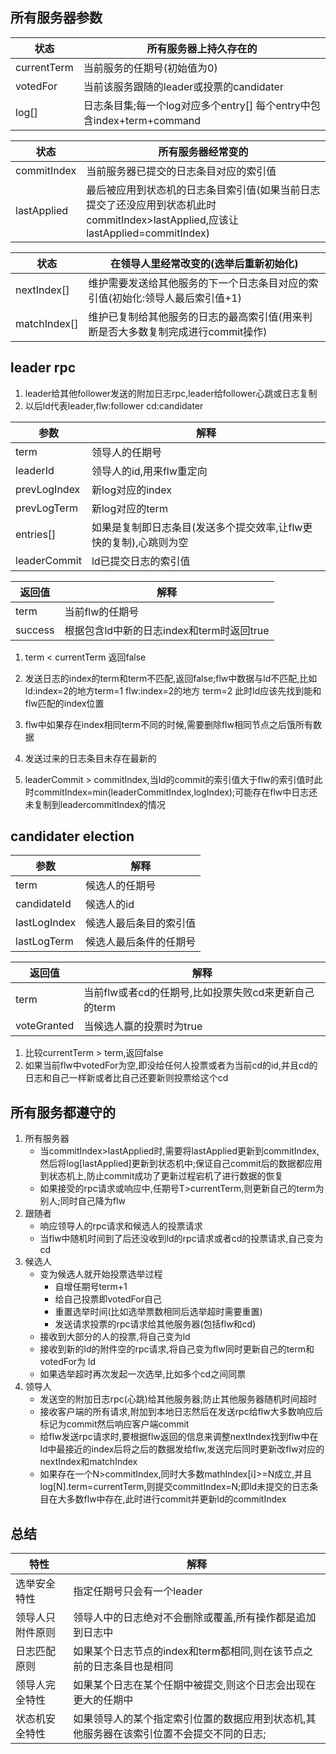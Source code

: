## 所有服务器参数

| 状态        | 所有服务器上持久存在的                                       |
| ----------- | ------------------------------------------------------------ |
| currentTerm | 当前服务的任期号(初始值为0)                                  |
| votedFor    | 当前该服务跟随的leader或投票的candidater                     |
| log[]       | 日志条目集;每一个log对应多个entry[] 每个entry中包含index+term+command |

| 状态        | 所有服务器经常变的                                           |
| ----------- | ------------------------------------------------------------ |
| commitIndex | 当前服务器已提交的日志条目对应的索引值                       |
| lastApplied | 最后被应用到状态机的日志条目索引值(如果当前日志提交了还没应用到状态机此时commitIndex>lastApplied,应该让lastApplied=commitIndex) |

| 状态         | 在领导人里经常改变的(选举后重新初始化)                       |
| ------------ | ------------------------------------------------------------ |
| nextIndex[]  | 维护需要发送给其他服务的下一个日志条目对应的索引值(初始化:领导人最后索引值+1) |
| matchIndex[] | 维护已复制给其他服务的日志的最高索引值(用来判断是否大多数复制完成进行commit操作) |



## leader rpc

1. leader给其他follower发送的附加日志rpc,leader给follower心跳或日志复制
2. 以后ld代表leader,flw:follower  cd:candidater

| 参数         | 解释                                                         |
| ------------ | ------------------------------------------------------------ |
| term         | 领导人的任期号                                               |
| leaderId     | 领导人的id,用来flw重定向                                     |
| prevLogIndex | 新log对应的index                                             |
| prevLogTerm  | 新log对应的term                                              |
| entries[]    | 如果是复制即日志条目(发送多个提交效率,让flw更快的复制),心跳则为空 |
| leaderCommit | ld已提交日志的索引值                                         |

| 返回值  | 解释                                      |
| ------- | ----------------------------------------- |
| term    | 当前flw的任期号                           |
| success | 根据包含ld中新的日志index和term时返回true |

1. term < currentTerm 返回false

2. 发送日志的index的term和term不匹配,返回false;flw中数据与ld不匹配,比如ld:index=2的地方term=1 flw:index=2的地方 term=2  此时ld应该先找到能和flw匹配的index位置

3. flw中如果存在index相同term不同的时候,需要删除flw相同节点之后饿所有数据

4. 发送过来的日志条目未存在最新的

5. leaderCommit > commitIndex,当ld的commit的索引值大于flw的索引值时此时commitIndex=min(leaderCommitIndex,logIndex);可能存在flw中日志还未复制到leadercommitIndex的情况

   

## candidater election

| 参数         | 解释                   |
| ------------ | ---------------------- |
| term         | 候选人的任期号         |
| candidateId  | 候选人的id             |
| lastLogIndex | 候选人最后条目的索引值 |
| lastLogTerm  | 候选人最后条件的任期号 |

| 返回值      | 解释                                                 |
| ----------- | ---------------------------------------------------- |
| term        | 当前flw或者cd的任期号,比如投票失败cd来更新自己的term |
| voteGranted | 当候选人赢的投票时为true                             |

1. 比较currentTerm > term,返回false
2. 如果当前flw中votedFor为空,即没给任何人投票或者为当前cd的id,并且cd的日志和自己一样新或者比自己还要新则投票给这个cd

## 所有服务都遵守的

1. 所有服务器
   - 当commitIndex>lastApplied时,需要将lastApplied更新到commitIndex,然后将log[lastApplied]更新到状态机中;保证自己commit后的数据都应用到状态机上,防止commit成功了更新过程宕机了进行数据的恢复
   - 如果接受的rpc请求或响应中,任期号T>currentTerm,则更新自己的term为别人;同时自己降为flw
2. 跟随者
   - 响应领导人的rpc请求和候选人的投票请求
   - 当flw中随机时间到了后还没收到ld的rpc请求或者cd的投票请求,自己变为cd
3. 候选人
   - 变为候选人就开始投票选举过程
     - 自增任期号term+1
     - 给自己投票即votedFor自己
     - 重置选举时间(比如选举票数相同后选举超时需要重置)
     - 发送请求投票的rpc请求给其他服务器(包括flw和cd)
   - 接收到大部分的人的投票,将自己变为ld
   - 接收到新的ld的附件空的rpc请求,将自己变为flw同时更新自己的term和votedFor为 ld
   - 如果选举超时再次发起一次选举,比如多个cd之间同票
4. 领导人
   - 发送空的附加日志rpc(心跳)给其他服务器;防止其他服务器随机时间超时
   - 接收客户端的所有请求,附加到本地日志然后在发送rpc给flw大多数响应后标记为commit然后响应客户端commit
   - 给flw发送rpc请求时,要根据flw返回的信息来调整nextIndex找到flw中在ld中最接近的index后将之后的数据发给flw,发送完后同时更新改flw对应的nextIndex和matchIndex
   - 如果存在一个N>commitIndex,同时大多数mathIndex[i]>=N成立,并且log[N].term=currentTerm,则提交commitIndex=N;即ld未提交的日志条目在大多数flw中存在,此时进行commit并更新ld的commitIndex

## 总结

| 特性             | 解释                                                         |
| ---------------- | ------------------------------------------------------------ |
| 选举安全特性     | 指定任期号只会有一个leader                                   |
| 领导人只附件原则 | 领导人中的日志绝对不会删除或覆盖,所有操作都是追加到日志中    |
| 日志匹配原则     | 如果某个日志节点的index和term都相同,则在该节点之前的日志条目也是相同 |
| 领导人完全特性   | 如果某个日志在某个任期中被提交,则这个日志会出现在更大的任期中 |
| 状态机安全特性   | 如果领导人的某个指定索引位置的数据应用到状态机,其他服务器在该索引位置不会提交不同的日志; |

